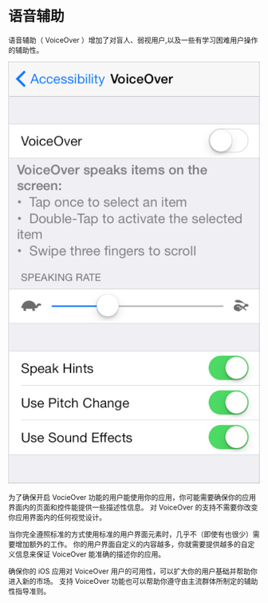 # 语音辅助

语音辅助（ VoiceOver ）增加了对盲人、弱视用户,以及一些有学习困难用户操作的辅助性。

![images](images/voiceover_settings_2x.png)
 
为了确保开启 VocieOver 功能的用户能使用你的应用，你可能需要确保你的应用界面内的页面和控件能提供一些描述性信息。
对 VoiceOver 的支持不需要你改变你应用界面内的任何视觉设计。

当你完全遵照标准的方式使用标准的用户界面元素时，几乎不（即使有也很少）需要增加额外的工作。
你的用户界面自定义的内容越多，你就需要提供越多的自定义信息来保证 VoiceOver 能准确的描述你的应用。

确保你的 iOS 应用对 VoiceOver 用户的可用性，可以扩大你的用户基础并帮助你进入新的市场。
支持 VoiceOver 功能也可以帮助你遵守由主流群体所制定的辅助性指导准则。
